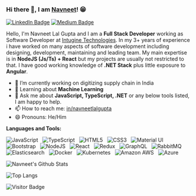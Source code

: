 ### Hi there 👋, I am [Navneet](https://navneetlal.github.io/)! 😁

[![LinkedIn Badge](https://img.shields.io/badge/-navneetlalgupta-blue?style=flat-square&logo=Linkedin&logoColor=white&link=https://www.linkedin.com/in/navneetlalgupta/)](https://www.linkedin.com/in/navneetlalgupta/)
[![Medium Badge](https://img.shields.io/badge/-@navneetlalg-03a57a?style=flat-square&labelColor=000000&logo=Medium&link=https://navneetlalg.medium.com)](https://navneetlalg.medium.com)

<!--
**navneetlal/navneetlal** is a ✨ _special_ ✨ repository because its `README.md` (this file) appears on your GitHub profile.

Here are some ideas to get you started:

- 🔭 I’m currently working on ...
- 🌱 I’m currently learning ...
- 👯 I’m looking to collaborate on ...
- 🤔 I’m looking for help with ...
- 💬 Ask me about ...
- 📫 How to reach me: ...
- 😄 Pronouns: ...
- ⚡ Fun fact: ...
-->

Hello, I'm Navneet Lal Gupta and I am a **Full Stack Developer** working as Software Developer at [Intugine Technologies](https://www.intugine.com). In my 3+ years of experience i have worked on many aspects of software development including designing, development, maintaining and leading team. My main expertise is in **NodeJS (Js/Ts) + React** but my projects are usually not restricted to that. I have good working knowledge of **.NET Stack** plus little exposure to **Angular**.

- 🔭 I’m currently working on digitizing supply chain in India
- 🌱 Learning about **Machine Learning**
- 💬 Ask me about **JavaScript, TypeScript, .NET** or any below tools listed, I am happy to help.
- 📫 How to reach me: [in/navneetlalgupta](https://www.linkedin.com/in/navneetlalgupta/)
- 😄 Pronouns: He/Him

**Languages and Tools:** 

![JavaScript](https://img.shields.io/badge/-JavaScript-black?logo=javascript&style=social)&nbsp;&nbsp;
![TypeScript](https://img.shields.io/badge/-TypeScript-black?logo=typescript&style=social)&nbsp;&nbsp;
![HTML5](https://img.shields.io/badge/-HTML5-black?logo=html5&style=social)&nbsp;&nbsp;
![CSS3](https://img.shields.io/badge/-CSS3-black?logo=css3&style=social)&nbsp;&nbsp;
![Material UI](https://img.shields.io/badge/-Material_UI-black?logo=material-ui&style=social)&nbsp;&nbsp;
![Bootstrap](https://img.shields.io/badge/-Bootstrap-black?logo=bootstrap&style=social)&nbsp;&nbsp;
![NodeJS](https://img.shields.io/badge/-NodeJS-black?logo=node.js&style=social)&nbsp;&nbsp;
![React](https://img.shields.io/badge/-React-black?logo=react&style=social)&nbsp;&nbsp;
![Redux](https://img.shields.io/badge/-Redux-black?logo=redux&style=social)&nbsp;&nbsp;
![GraphQL](https://img.shields.io/badge/-GraphQL-black?logo=graphql&style=social)&nbsp;&nbsp;
![RabbitMQ](https://img.shields.io/badge/-RabbitMQ-black?logo=rabbitmq&style=social)&nbsp;&nbsp;
![Elasticsearch](https://img.shields.io/badge/-Elasticsearch-black?logo=elasticsearch&style=social)&nbsp;&nbsp;
![Docker](https://img.shields.io/badge/-Docker-black?logo=Docker&style=social)&nbsp;&nbsp;
![Kubernetes](https://img.shields.io/badge/-Kubernetes-black?logo=Kubernetes&style=social)&nbsp;&nbsp;
![Amazon AWS](https://img.shields.io/badge/-AWS-black?logo=amazon%20aws&style=social)&nbsp;&nbsp;
![Azure](https://img.shields.io/badge/-Azure-black?logo=microsoft%20azure&style=social)&nbsp;&nbsp;

![Navneet's Github Stats](https://github-readme-stats.vercel.app/api?username=navneetlal&count_private=true&show_icons=true&include_all_commits=true)
<br />

![Top Langs](https://github-readme-stats.vercel.app/api/top-langs/?username=navneetlal&hide=TeX&layout=compact)

![Visitor Badge](https://visitor-badge.laobi.icu/badge?page_id=navneetlal.navneetlal)
